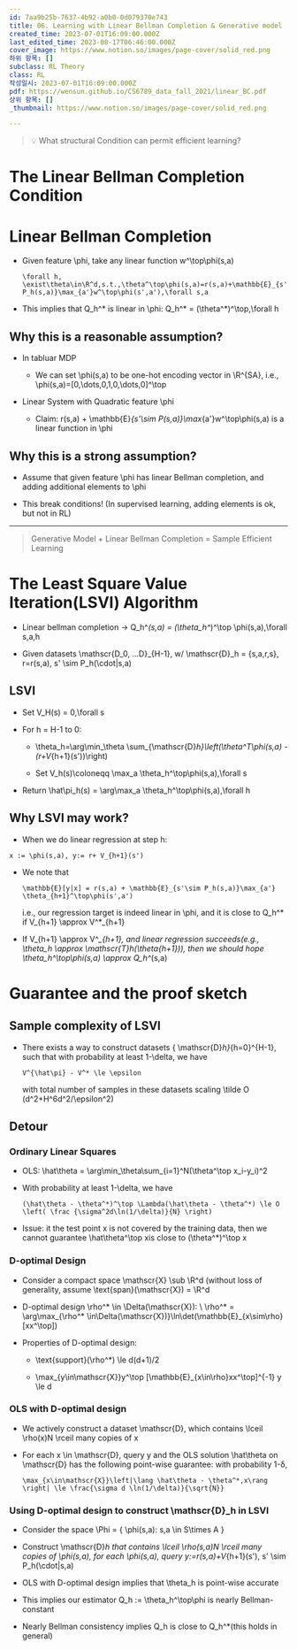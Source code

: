 ```yaml
---
id: 7aa9b25b-7637-4b92-a0b0-0d079370e743
title: 06. Learning with Linear Bellman Completion & Generative model
created_time: 2023-07-01T16:09:00.000Z
last_edited_time: 2023-08-17T06:46:00.000Z
cover_image: https://www.notion.so/images/page-cover/solid_red.png
하위 항목: []
subclass: RL Theory
class: RL
작성일시: 2023-07-01T16:09:00.000Z
pdf: https://wensun.github.io/CS6789_data_fall_2021/linear_BC.pdf
상위 항목: []
_thumbnail: https://www.notion.so/images/page-cover/solid_red.png

---
```


> 💡 What structural Condition can permit efficient learning?

# The Linear Bellman Completion Condition

# Linear Bellman Completion

*   Given feature \phi, take any linear function w^\top\phi(s,a)

    ```undefined
    \forall h, \exist\theta\in\R^d,s.t.,\theta^\top\phi(s,a)=r(s,a)+\mathbb{E}_{s'\sim P_h(s,a)}\max_{a'}w^\top\phi(s',a'),\forall s,a
    ```

*   This implies that Q\_h^\* is linear in \phi: Q\_h^\* = (\theta^\*)^\top,\forall h

## Why this is a reasonable assumption?

*   In tabluar MDP

    *   We can set \phi(s,a) to be one-hot encoding vector in \R^{SA}, i.e., \phi(s,a)=\[0,\dots,0,1,0,\dots,0]^\top

*   Linear System with Quadratic feature \phi

    *   Claim: r(s,a) + \mathbb{E}*{s'\sim P(s,a)}\max*{a'}w^\top\phi(s,a) is a linear function in \phi

## Why this is a strong assumption?

*   Assume that given feature \phi has linear Bellman completion, and adding additional elements to \phi

*   This break conditions! (In supervised learning, adding elements is ok, but not in RL)

***

> Generative Model + Linear Bellman Completion = Sample Efficient Learning

# The Least Square Value Iteration(LSVI) Algorithm

*   Linear bellman completion → Q\_h^*(s,a) = (\theta\_h^*)^\top \phi(s,a),\forall s,a,h

*   Given datasets \mathscr{D\_0, ...D}\_{H-1}, w/ \mathscr{D}\_h = {s,a,r,s}, r=r(s,a), s' \sim P\_h(\cdot|s,a)

## LSVI

*   Set  V\_H(s) = 0,\forall s

*   For h = H-1 to 0:

    *   \theta\_h=\arg\min\_\theta \sum\_{\mathscr{D}*h}\left(\theta^T\phi(s,a) - (r+V*{h+1}(s'))\right)

    *   Set V\_h(s)\coloneqq \max\_a \theta\_h^\top\phi(s,a),\forall s

*   Return \hat\pi\_h(s) = \arg\max\_a \theta\_h^\top\phi(s,a),\forall h

## Why LSVI may work?

*   When we do linear regression at step h:

```undefined
x := \phi(s,a), y:= r+ V_{h+1}(s')
```

*   We note that

    ```undefined
    \mathbb{E}[y|x] = r(s,a) + \mathbb{E}_{s'\sim P_h(s,a)}\max_{a'} \theta_{h+1}^\top\phi(s',a')
    ```

    i.e., our regression target is indeed linear in \phi, and it is close to Q\_h^\* if V\_{h+1} \approx V^\*\_{h+1}

*   If V\_{h+1} \approx V^*\_{h+1}, and linear regression succeeds(e.g., \theta\_h \approx \mathscr{T}*h(\theta*{h+1})), then we should hope \theta\_h^\top\phi(s,a) \approx Q\_h^*(s,a)

# Guarantee and the proof sketch

## Sample complexity of LSVI

*   There exists a way to construct datasets { \mathscr{D}*h}*{h=0}^{H-1},  such that with probability at least 1-\delta, we have

    ```undefined
    V^{\hat\pi} - V^* \le \epsilon
    ```

    with total number of samples in these datasets scaling \tilde O (d^2+H^6d^2/\epsilon^2)

## Detour

### Ordinary Linear Squares

*   OLS: \hat\theta = \arg\min\_\theta\sum\_{i=1}^N(\theta^\top x\_i-y\_i)^2

*   With probability at least 1-\delta, we have

    ```undefined
    (\hat\theta - \theta^*)^\top \Lambda(\hat\theta - \theta^*) \le O \left( \frac {\sigma^2d\ln(1/\delta)}{N} \right)
    ```

*   Issue: it the test point x is not covered by the training data, then we cannot guarantee \hat\theta^\top xis close to (\theta^\*)^\top x

### D-optimal Design

*   Consider a compact space \mathscr{X} \sub \R^d (without loss of generality, assume \text{span}(\mathscr{X}) = \R^d

*   D-optimal design \rho^\* \in \Delta(\mathscr{X}): \ \rho^\* = \arg\max\_{\rho^\* \in\Delta(\mathscr{X})}\ln\det(\mathbb{E}\_{x\sim\rho}\[xx^\top])

*   Properties of D-optimal design:

    *   \text{support}(\rho^\*) \le d(d+1)/2

    *   \max\_{y\in\mathscr{X}}y^\top \[\mathbb{E}\_{x\in\rho}xx^\top]^{-1} y \le d

### OLS with D-optimal design

*   We actively construct a dataset \mathscr{D}, which contains \lceil \rho(x)N \rceil many copies of x

*   For each x \in \mathscr{D}, query y and the OLS solution \hat\theta on \mathscr{D} has the following point-wise guarantee: with probability 1-δ,

    ```undefined
    \max_{x\in\mathscr{X}}\left|\lang \hat\theta - \theta^*,x\rang \right| \le \frac{\sigma d \ln(1/\delta)}{\sqrt{N}}
    ```

### Using D-optimal design to construct \mathscr{D}\_h in LSVI

*   Consider the space \Phi = { \phi(s,a): s,a \in S\times A }

*   Construct \mathscr{D}*h that contains \lceil \rho(s,a)N \rceil many copies of \phi(s,a), for each \phi(s,a), query y:=r(s,a)+V*{h+1}(s'), s' \sim P\_h(\cdot|s,a)

*   OLS with D-optimal design implies that \theta\_h is point-wise accurate

*   This implies our estimator Q\_h := \theta\_h^\top\phi is nearly Bellman-constant

*   Nearly Bellman consistency implies Q\_h is close to Q\_h^\*(this holds in general)
